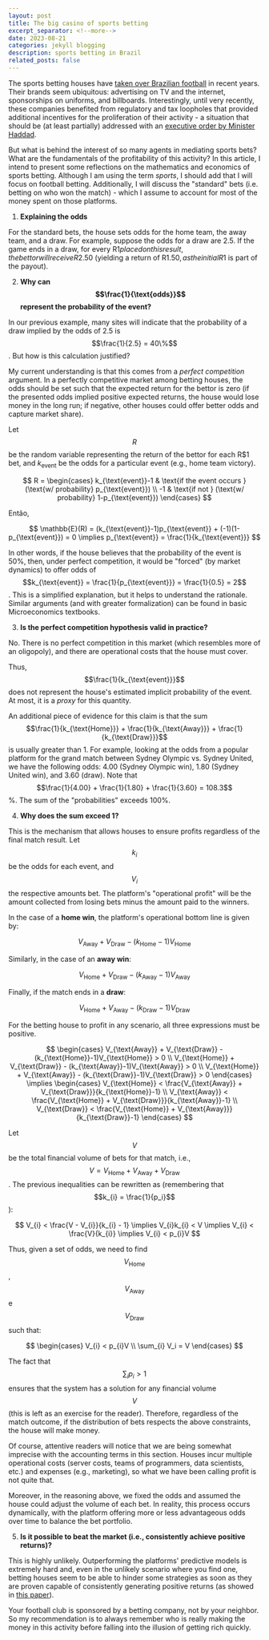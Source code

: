```yaml
---
layout: post
title: The big casino of sports betting
excerpt_separator: <!--more-->
date: 2023-08-21
categories: jekyll blogging
description: sports betting in Brazil
related_posts: false
---
```


The sports betting houses have [taken over Brazilian football][clubes-aposta] in recent years. Their brands seem ubiquitous: advertising on TV and the internet, sponsorships on uniforms, and billboards. Interestingly, until very recently, these companies benefited from regulatory and tax loopholes that provided additional incentives for the proliferation of their activity - a situation that should be (at least partially) addressed with an [executive order by Minister Haddad][mp].

<!--more-->

But what is behind the interest of so many agents in mediating sports bets? What are the fundamentals of the profitability of this activity? In this article, I intend to present some reflections on the mathematics and economics of sports betting. Although I am using the term *sports*, I should add that I will focus on football betting. Additionally, I will discuss the "standard" bets (i.e. betting on who won the match) - which I assume to account for most of the money spent on those platforms.

1) **Explaining the odds**

For the standard bets, the house sets odds for the home team, the away team, and a draw. For example, suppose the odds for a draw are 2.5. If the game ends in a draw, for every R$1 placed on this result, the bettor will receive R$2.50 (yielding a return of R$1.50, as the initial R$1 is part of the payout).

2) **Why can $$\frac{1}{\text{odds}}$$ represent the probability of the event?**

In our previous example, many sites will indicate that the probability of a draw implied by the odds of 2.5 is $$\frac{1}{2.5} = 40\%$$.  But how is this calculation justified?

My current understanding is that this comes from a *perfect competition* argument. In a perfectly competitive market among betting houses, the odds should be set such that the expected return for the bettor is zero (if the presented odds implied positive expected returns, the house would lose money in the long run; if negative, other houses could offer better odds and capture market share).

Let $$R$$ be the random variable representing the return of the bettor for each R$1 bet, and $k_{\text{event}}$ be the odds for a particular event (e.g., home team victory).

$$
R = \begin{cases}
k_{\text{event}}-1 & \text{if the event occurs } (\text{w/ probability} p_{\text{event}}) \\
-1 & \text{if not } (\text{w/ probability} 1-p_{\text{event}})
\end{cases}
$$

Então,

$$
\mathbb{E}(R) = (k_{\text{event}}-1)p_{\text{event}} + (-1)(1-p_{\text{event}}) = 0 \implies p_{\text{event}} = \frac{1}{k_{\text{event}}}
$$

In other words, if the house believes that the probability of the event is 50%, then, under perfect competition, it would be "forced" (by market dynamics) to offer odds of $$k_{\text{event}} = \frac{1}{p_{\text{event}}} = \frac{1}{0.5} = 2$$. This is a simplified explanation, but it helps to understand the rationale. Similar arguments (and with greater formalization) can be found in basic Microeconomics textbooks.

3) **Is the perfect competition hypothesis valid in practice?**

No. There is no perfect competition in this market (which resembles more of an oligopoly), and there are operational costs that the house must cover.

Thus, $$\frac{1}{k_{\text{event}}}$$ does not represent the house's estimated implicit probability of the event. At most, it is a *proxy* for this quantity.

An additional piece of evidence for this claim is that the sum $$\frac{1}{k_{\text{Home}}} + \frac{1}{k_{\text{Away}}} + \frac{1}{k_{\text{Draw}}}$$ is usually greater than 1. For example, looking at the odds from a popular platform for the grand match between Sydney Olympic vs. Sydney United, we have the following odds: 4.00 (Sydney Olympic win), 1.80 (Sydney United win), and 3.60 (draw). Note that $$\frac{1}{4.00} + \frac{1}{1.80} + \frac{1}{3.60} = 108.3$$%. The sum of the "probabilities" exceeds 100%.

4) **Why does the sum exceed 1?**

This is the mechanism that allows houses to ensure profits regardless of the final match result. Let $$k_{i}$$ be the odds for each event, and $$V_{i}$$ the respective amounts bet. The platform's "operational profit" will be the amount collected from losing bets minus the amount paid to the winners.

In the case of a **home win**, the platform's operational bottom line is given by:

$$
V_{\text{Away}} + V_{\text{Draw}} - (k_{\text{Home}}-1)V_{\text{Home}}
$$

Similarly, in the case of an **away win**:

$$
V_{\text{Home}} + V_{\text{Draw}} - (k_{\text{Away}}-1)V_{\text{Away}}
$$

Finally, if the match ends in a **draw**:

$$
V_{\text{Home}} + V_{\text{Away}} - (k_{\text{Draw}}-1)V_{\text{Draw}}
$$

For the betting house to profit in any scenario, all three expressions must be positive.

$$
\begin{cases}
V_{\text{Away}} + V_{\text{Draw}} - (k_{\text{Home}}-1)V_{\text{Home}} > 0  \\
V_{\text{Home}} + V_{\text{Draw}} - (k_{\text{Away}}-1)V_{\text{Away}} > 0 \\
V_{\text{Home}} + V_{\text{Away}} - (k_{\text{Draw}}-1)V_{\text{Draw}} > 0
\end{cases}
\implies 
\begin{cases}
V_{\text{Home}} < \frac{V_{\text{Away}} + V_{\text{Draw}}}{k_{\text{Home}}-1}  \\
V_{\text{Away}} < \frac{V_{\text{Home}} + V_{\text{Draw}}}{k_{\text{Away}}-1} \\
V_{\text{Draw}} < \frac{V_{\text{Home}} + V_{\text{Away}}}{k_{\text{Draw}}-1}
\end{cases}
$$

Let $$V$$ be the total financial volume of bets for that match, i.e., $$V = V_{\text{Home}} + V_{\text{Away}} + V_{\text{Draw}}$$. The previous inequalities can be rewritten as (remembering that $$k_{i} = \frac{1}{p_i}$$):

$$
V_{i} < \frac{V - V_{i}}{k_{i} - 1} \implies V_{i}k_{i} < V \implies V_{i} < \frac{V}{k_{i}} \implies V_{i} < p_{i}V
$$

Thus, given a set of odds, we need to find $$V_{\text{Home}}$$, $$V_{\text{Away}}$$ e $$V_{\text{Draw}}$$ such that:

$$
\begin{cases}
V_{i} < p_{i}V \\
\sum_{i} V_i = V
\end{cases}
$$

The fact that $$\sum_{i} p_i > 1$$ ensures that the system has a solution for any financial volume $$V$$ (this is left as an exercise for the reader). Therefore, regardless of the match outcome, if the distribution of bets respects the above constraints, the house will make money.

Of course, attentive readers will notice that we are being somewhat imprecise with the accounting terms in this section. Houses incur multiple operational costs (server costs, teams of programmers, data scientists, etc.) and expenses (e.g., marketing), so what we have been calling profit is not quite that.

Moreover, in the reasoning above, we fixed the odds and assumed the house could adjust the volume of each bet. In reality, this process occurs dynamically, with the platform offering more or less advantageous odds over time to balance the bet portfolio.
   
5) **Is it possible to beat the market (i.e., consistently achieve positive returns)?**

This is highly unlikely. Outperforming the platforms' predictive models is extremely hard and, even in the unlikely scenario where you find one, betting houses seem to be able to hinder some strategies as soon as they are proven capable of consistently generating positive returns (as showed in [this paper][paper]).

Your football club is sponsored by a betting company, not by your neighbor. So my recommendation is to always remember who is really making the money in this activity before falling into the illusion of getting rich quickly.


[clubes-aposta]: https://www.uol.com.br/esporte/futebol/ultimas-noticias/2023/03/31/patrocinios-de-sites-de-apostas-a-clubes-da-serie-a-batem-r-330-mi-por-ano.htm
[mp]: https://g1.globo.com/politica/noticia/2023/07/25/mp-das-apostas.ghtml
[paper]: https://arxiv.org/abs/1710.02824

